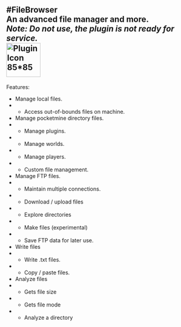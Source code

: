 #FileBrowser  
An advanced file manager and more.  
*Note: Do not use, the plugin is not ready for service.*  
<img src="http://fustarbuffet.com/redstonecarrotpe/rsz_folderccon.png" alt="Plugin Icon 85*85" style="width:90px;height:90px">  
---

Features:  
- Manage local files.
-  - Access out-of-bounds files on machine.
- Manage pocketmine directory files.
-  - Manage plugins.
-  - Manage worlds.
-  - Manage players.
-  - Custom file management.
- Manage FTP files.
-  - Maintain multiple connections.
-  - Download / upload files
-  - Explore directories
-  - Make files (experimental)
-  - Save FTP data for later use.
-  Write files
-  - Write .txt files.
-  - Copy / paste files.
-  Analyze files
-  - Gets file size
-  - Gets file mode
-  - Analyze a directory
